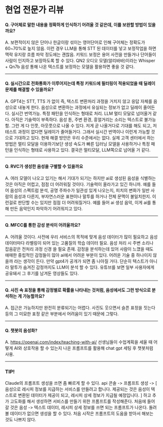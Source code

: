 # 현업 전문가 리뷰

#### Q. 구어체로 말한 내용을 정확하게 인식하기 어려울 것 같은데, 이를 보완할 방법이 있을까요?
A. 보편적이지 않은 단어나 한글이랑 섞이는 영어단어로 인해 구어체는 정확도가 60~70%로 높지 않음. 이런 경우 LLM을 통해 STT 된 데이터를 넣고 보정작업을 하면 맥락 유지랑 흐름 파악 정도에는 괜찮음. 키워드 보정은 용어 사전을 만들거나 단어들이 사람이 인지하고 보장하도록 할 수 있다. QN2 오디오 모델(알리바바)이라는 Whisper + Qn7b 음성 통해 나온 텍스트를 보정하는 모델을 활용하면 좋을 것 같다.

---

#### Q. 실시간으로 전화통화가 이루어지는데 특정 키워드에 필터링이 적용되었을 때 딜레이 문제를 해결할 수 있을까요?
A. GPT4는 STT, TTS 가 없이 즉, 텍스트 변환처리 과정을 거치지 않고 응답 자체를 음성으로 내놓게 한다. 음성으로 변환하는 과정에서 유실되는 정보가 없고 딜레이 줄어든다.
실시간 번역가능. 특정 패턴을 인식하는 형태로 처리. LLM 멀티 모달로 넘어올거 같다. 아직은 기술력이 부족하다. 음성 톤, 주변 환경, 흥얼거리는 소리는 텍스트로 불가능함. 그런 게 다 인풋, 아웃풋으로 나올 수 있다. 저게 곧 나올거다로 기대를 해도 되고, 저 테스트 과정이 없다면 딜레이가 줄어들거다. 그래서 실시간 번역이나 이런게 가능할 것으로 기대하고 있다. 현재 해결 방안은 우리 수준에서는 없다. 실제 고객 센터에서 하는 방법은 멀티 모달을 이용하기보단 생성 속도가 빠른 딥러닝 모델을 사용하거나 특정 패턴을 인식하는 형태로 사용하고 있다. 결국은 멀티모달, LLM쪽으로 넘어올 거 같다.

---
#### Q. RVC가 생성한 음성을 구별할 수 있을까요

A. 여러 모델이 나오고 있기는 해서 기대가 되기는 하지만 ai로 생성된 음성을 식별하는 것은 아직은 어렵고, 점점 더 어려워질 것이다. 기술력이 올라가고 있긴 하니까. 예를 들어 음성의 스펙트럼 분석, 공명 주파수가 일관성 있게 나오는지, 피치의 변화가 일반 사람의 음성과 다른지, 부자연스러운 표현이나 말투를 하거나 전체 문맥이 불일치한지. 이런걸로 판단할 수는 있지만 점점 더 어려워질거다. 예를 들어 ai 생성 음악, 이게 ai를 통해 만든 음악인지 파악하기 어려워지고 있다.

---

#### Q. MFCC를 통한 감성 분석이 어려울까요?
A. 어려울 것이다. 사전에 우리 서비스의 목적에 맞게 음성 데이터가 많이 필요하고 음성 데이터마다 라벨링이 되어 있는 고품질의 학습 데이터 필요. 음성 처리 시 주변 소리나 잡음같은 전처리 과정 신경 쓸 필요 존재. 감정을 분석하는데 있어 사람이 느꼈을 때도 애매한 중립적인 감정들이 많아 ai에서 어려운 부분이 있다. 어려운 기술 중 하나이지 않을까 라는 생각이 든다. 만약 gpt4가 공개가 되면 좀 나아질 거다. 단순히 텍스트가 아니라 말투가 숨겨진 감정까지도 LLM이 분석 할 수 있다. 유튜브를 보면 일부 사용자에게 공유돼서 그 후기를 남겨둔 영상들도 있다.

---

#### Q. 사진 속 표정을 통해 감정별로 확률을 나타내는 것처럼, 음성에서도 그런 방식으로 분석하는 게 가능할까요?
A. 접근은 가능하지만 완전히 분류되기는 어렵다. 사진도 웃으면서 슬픈 표정을 짓는다 등의 그 미묘한 표정 같은 부분에서 어려움이 있기 때문에 그렇다.

---

#### Q. 챗봇의 음성화?
A. https://openai.com/index/teaching-with-ai/ 
선생님들이 수업계획을 세울 때 어떻게 AI와 상호작용 할 수 있는지 나온 프롬프트를 활용해 chat gpt 세팅 후 챗봇처럼 사용. 

---

### TIP!
Claude의 프롬프트 생성을 쓰면 좀 빠르게 할 수 있다. api 콘솔 -> 프롬프트 생성 -> [ 음성으로 레시피 정보를 지급하는 서비스를 만들려고 합니다. 제공되는 것은 음성이 텍스트로 변환된 데이터가 제공이 되고, 레시피 상세 정보가 지급될 예정입니다. ] 하고 추가 고도화를 해서 생성하면 서비스를 만들기 위한 프롬프트를 작성해준다. 처음에 들어갈 것은 음성 -> 텍스트 데이터, 레시피 상세 정보를 쓰면 되는 프롬프트가 나온다. 돌려볼 데이터가 없으면 생성을 할 수 있다. 처음 시작은 프롬프트의 도움을 받아서 해보는 것도 나쁘지 않다.

